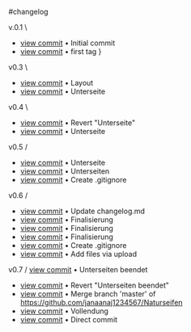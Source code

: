 #changelog


v.0.1
\
- [view commit](http://github.com/<janaanaj123456789>/<Naturseifen>/commit/67d7c0b26117b69e3e959fdc23e79dff31ca238e) &bull; Initial commit 
- [view commit](http://github.com/<janaanaj123456789>/<Naturseifen>/commit/e6f8d9d0466ff57befec2773c649d57bdc2319ff) &bull; first tag }

 v0.3
 \
- [view commit](http://github.com/janaanaj1234567/Naturseifen/commit/696d772957a492989f2d226de17b36ca0f742fc2) &bull; Layout 
- [view commit](http://github.com/janaanaj1234567/Naturseifen/commit/5dcaef546ca1011b7cf85966d369f161a5853e63) &bull; Unterseite 

v0.4
\
- [view commit](http://github.com/janaanaj1234567/Naturseifen/commit/92be2a9e8fdcf7a3a4d79f2384689681517e0a32) &bull; Revert "Unterseite" 
- [view commit](http://github.com/janaanaj1234567/Naturseifen/commit/1ef171fcfe42171ec3b32bf2d3c6fe841dd9ba90) &bull; Unterseite 

v0.5
/
- [view commit](http://github.com/janaanaj1234567/Naturseifen/commit/d267991a00b93aef9162e3681ac08c2e37792b80) &bull; Unterseite 
- [view commit](http://github.com/janaanaj1234567/Naturseifen/commit/4d2ba6e148a8c2fc9147aec15e9f481ca1e91532) &bull; Unterseiten 
- [view commit](http://github.com/janaanaj1234567/Naturseifen/commit/198543ad92fb6426af0e348defac529d13014daf) &bull; Create .gitignore 

v0.6
/
- [view commit](http://github.com/janaanaj1234567/Naturseifen/commit/17f90f577279200cc8f3b5062c29c398d9483b78) &bull; Update changelog.md 
- [view commit](http://github.com/janaanaj1234567/Naturseifen/commit/fb6900cea19a12e7d7e445073cc88887bd3f29aa) &bull; Finalisierung 
- [view commit](http://github.com/janaanaj1234567/Naturseifen/commit/54328aa8b1afaac0d353f26fc483e3318e44ccf4) &bull; Finalisierung 
- [view commit](http://github.com/janaanaj1234567/Naturseifen/commit/64f3f804b0f3efce4dcdc5952ab5a27cfa1920c9) &bull; Finalisierung 
- [view commit](http://github.com/janaanaj1234567/Naturseifen/commit/d3c761e7114de001b0d0bad1d066f1637eaa325a) &bull; Create .gitignore 
- [view commit](http://github.com/janaanaj1234567/Naturseifen/commit/f0925bbd1da06346d4464c08e05741dcfab2760d) &bull; Add files via upload 


v0.7
/
 [view commit](http://github.com/janaanaj1234567/Naturseifen/commit/a911bf04d0a4c35f5e80afb35cc178a88a65baa7) &bull; Unterseiten beendet 
- [view commit](http://github.com/janaanaj1234567/Naturseifen/commit/ed224d6af271868e8c4718ec62f6df77412cc5d1) &bull; Revert "Unterseiten beendet" 
- [view commit](http://github.com/janaanaj1234567/Naturseifen/commit/6afcfee7cbeff87dcd1f56039b2ddd1cdd014567) &bull; Merge branch 'master' of https://github.com/janaanaj1234567/Naturseifen 
- [view commit](http://github.com/janaanaj1234567/Naturseifen/commit/9166b738d3750c3e1f0da587d4c8a38eed2808eb) &bull; Vollendung 
- [view commit](http://github.com/janaanaj1234567/Naturseifen/commit/bf5dc8e9ddb9acfcf4870cd31938ee158c498448) &bull; Direct commit 

